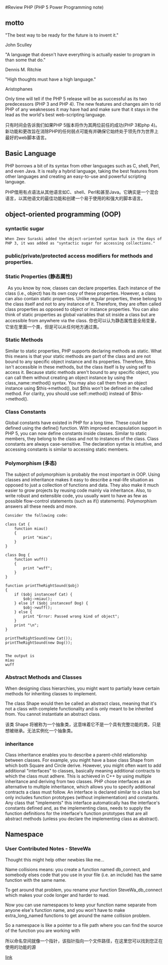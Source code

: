 #Review PHP (PHP 5 Power Programming note)

## motto
  "The best way to be ready for the future is to invent it."

  John Sculley
  
  "A language that doesn't have everything is actually easier to program in than some that do."

  Dennis M. Ritchie
  
  "High thoughts must have a high language."

   Aristophanes

Only time will tell if the PHP 5 release will be as successful as its two predecessors (PHP 3 and PHP 4). The new features and changes aim to rid PHP of any weaknesses it may have had and make sure that it stays in the lead as the world's best web-scripting language.

只有时间会告诉我们如果PHP 5版本将作为其两位前任的成功(PHP 3和php 4)。新功能和更改旨在消除PHP的任何弱点可能有并确保它始终处于领先作为世界上最好的web脚本语言。

## Basic Language
PHP borrows a bit of its syntax from other languages such as C, shell, Perl, and even Java. It is really a hybrid language, taking the best features from other languages and creating an easy-to-use and powerful scripting language.

PHP借用有点语法从其他语言如C、shell、Perl和甚至Java。它确实是一个混合语言，以其他语文的最佳功能和创建一个易于使用的和强大的脚本语言。

## object-oriented programming (OOP)
### syntactic sugar
    When Zeev Suraski added the object-oriented syntax back in the days of PHP 3, it was added as "syntactic sugar for accessing collections." 
### public/private/protected access modifiers for methods and properties.

### Static Properties (静态属性)
   As you know by now, classes can declare properties. Each instance of the class (i.e., object) has its own copy of these properties. However, a class can also contain static properties. Unlike regular properties, these belong to the class itself and not to any instance of it. Therefore, they are often called class properties as opposed to object or instance properties. You can also think of static properties as global variables that sit inside a class but are accessible from anywhere via the class.
   你也可以认为静态属性是全局变量，它坐在里面一个类，但是可以从任何地方通过类。

### Static Methods 
  Similar to static properties, PHP supports declaring methods as static. What this means is that your static methods are part of the class and are not bound to any specific object instance and its properties. Therefore, $this isn't accessible in these methods, but the class itself is by using self to access it. Because static methods aren't bound to any specific object, you can call them without creating an object instance by using the class_name::method() syntax. You may also call them from an object instance using $this->method(), but $this won't be defined in the called method. For clarity, you should use self::method() instead of $this->method().

### Class Constants
Global constants have existed in PHP for a long time. These could be defined using the define() function. With improved encapsulation support in PHP 5, you can now define constants inside classes. Similar to static members, they belong to the class and not to instances of the class. Class constants are always case-sensitive. The declaration syntax is intuitive, and accessing constants is similar to accessing static members.

### Polymorphism (多态)
The subject of polymorphism is probably the most important in OOP. Using classes and inheritance makes it easy to describe a real-life situation as opposed to just a collection of functions and data. They also make it much easier to grow projects by reusing code mainly via inheritance. Also, to write robust and extensible code, you usually want to have as few as possible flow-control statements (such as if() statements). Polymorphism answers all these needs and more.

    Consider the following code:

    class Cat {
        function miau()
        {
            print "miau";
        }
    }

    class Dog {
        function wuff()
        {
            print "wuff";
        }
    }

    function printTheRightSound($obj)
    {
        if ($obj instanceof Cat) {
            $obj->miau();
        } else if ($obj instanceof Dog) {
            $obj->wuff();
        } else {
            print "Error: Passed wrong kind of object";
        }
        print "\n";
    }

    printTheRightSound(new Cat());
    printTheRightSound(new Dog());


    The output is
    miau
    wuff

### Abstract Methods and Classes
When designing class hierarchies, you might want to partially leave certain methods for inheriting classes to implement.

The class Shape would then be called an abstract class, meaning that it's not a class with complete functionality and is only meant to be inherited from. You cannot instantiate an abstract class.

该类 Shape 将被称为一个抽象类，这意味着它不是一个具有完整功能的类，只是想被继承。无法实例化一个抽象类。

### inheritance 
Class inheritance enables you to describe a parent-child relationship between classes. For example, you might have a base class Shape from which both Square and Circle derive. However, you might often want to add additional "interfaces" to classes, basically meaning additional contracts to which the class must adhere. This is achieved in C++ by using multiple inheritance and deriving from two classes. PHP chose interfaces as an alternative to multiple inheritance, which allows you to specify additional contracts a class must follow. An interface is declared similar to a class but only includes function prototypes (without implementation) and constants. Any class that "implements" this interface automatically has the interface's constants defined and, as the implementing class, needs to supply the function definitions for the interface's function prototypes that are all abstract methods (unless you declare the implementing class as abstract).

## Namespace

### User Contributed Notes - SteveWa 
Thought this might help other newbies like me...

Name collisions means: 
you create a function named db_connect, and somebody elses code that you use in your file (i.e. an include) has the same function with the same name.

To get around that problem, you rename your function SteveWa_db_connect  which makes your code longer and harder to read.

Now you can use namespaces to keep your function name separate from anyone else's function name, and you won't have to make extra_long_named functions to get around the name collision problem.

So a namespace is like a pointer to a file path where you can find the source of the function you are working with

所以命名空间就像一个指针，该指针指向一个文件路径，在这里您可以找到您正在使用的功能的源

[link](http://php.net/manual/en/language.namespaces.rationale.php#102662)
